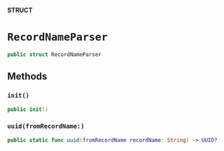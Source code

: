 **STRUCT**

# `RecordNameParser`

```swift
public struct RecordNameParser
```

## Methods
### `init()`

```swift
public init()
```

### `uuid(fromRecordName:)`

```swift
public static func uuid(fromRecordName recordName: String) -> UUID?
```
